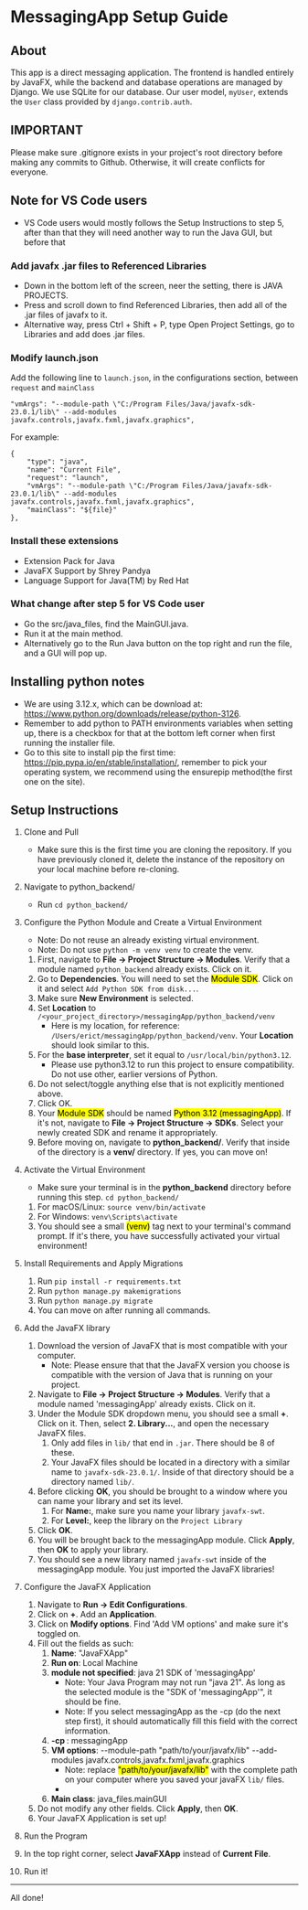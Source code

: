 # MessagingApp Setup Guide

## About
This app is a direct messaging application. The frontend is handled entirely by JavaFX, while the backend and database operations are managed by Django. We use SQLite for our database. Our user model, `myUser`, extends the `User` class provided by `django.contrib.auth`.

## IMPORTANT
Please make sure .gitignore exists in your project's root directory before making any commits to Github. Otherwise, it will create conflicts for everyone. 

## Note for VS Code users
- VS Code users would mostly follows the Setup Instructions to step 5, after than that they will need another way to run the Java GUI, but before that

### Add javafx .jar files to Referenced Libraries
- Down in the bottom left of the screen, neer the setting, there is JAVA PROJECTS.
- Press and scroll down to find Referenced Libraries, then add all of the .jar files of javafx to it.
- Alternative way, press Ctrl + Shift + P, type Open Project Settings, go to Libraries and add does .jar files.

### Modify launch.json

Add the following line to `launch.json`, in the configurations section, between `request` and `mainClass`
```
"vmArgs": "--module-path \"C:/Program Files/Java/javafx-sdk-23.0.1/lib\" --add-modules javafx.controls,javafx.fxml,javafx.graphics",
```
For example:
```
{
    "type": "java",
    "name": "Current File",
    "request": "launch",
    "vmArgs": "--module-path \"C:/Program Files/Java/javafx-sdk-23.0.1/lib\" --add-modules javafx.controls,javafx.fxml,javafx.graphics",
    "mainClass": "${file}"
},
```
### Install these extensions
- Extension Pack for Java
- JavaFX Support by Shrey Pandya
- Language Support for Java(TM) by Red Hat


### What change after step 5 for VS Code user
- Go the src/java_files, find the MainGUI.java.
- Run it at the main method.
- Alternatively go to the Run Java button on the top right and run the file, and a GUI will pop up.

## Installing python notes
- We are using 3.12.x, which can be download at: https://www.python.org/downloads/release/python-3126.
- Remember to add python to PATH environments variables when setting up, there is a checkbox for that at the bottom left corner when first running the installer file.
- Go to this site to install pip the first time: https://pip.pypa.io/en/stable/installation/, remember to pick your operating system, we recommend using the ensurepip method(the first one on the site).

## Setup Instructions

1. Clone and Pull
   - Make sure this is the first time you are cloning the repository. If you have previously cloned it, delete the instance of the repository on your local machine before re-cloning.

2. Navigate to python_backend/
   - Run `cd python_backend/`

3. Configure the Python Module and Create a Virtual Environment
   - Note: Do not reuse an already existing virtual environment.
   - Note: Do not use `python -m venv venv` to create the venv.
    1. First, navigate to **File -> Project Structure -> Modules**. Verify that a module named `python_backend` already exists. Click on it.
    2. Go to **Dependencies**. You will need to set the <mark>Module SDK</mark>. Click on it and select `Add Python SDK from disk...`.
    3. Make sure **New Environment** is selected.
    4. Set **Location** to `/<your_project_directory>/messagingApp/python_backend/venv`
        - Here is my location, for reference: `/Users/erict/messagingApp/python_backend/venv`. Your **Location** should look similar to this.
    5. For the **base interpreter**, set it equal to `/usr/local/bin/python3.12`.
        - Please use python3.12 to run this project to ensure compatibility. Do not use other, earlier versions of Python.
    6. Do not select/toggle anything else that is not explicitly mentioned above.
    7. Click OK.
    8. Your <mark>Module SDK</mark> should be named <mark>Python 3.12 (messagingApp)</mark>. If it's not, navigate to **File -> Project Structure -> SDKs**. Select your newly created SDK and rename it appropriately. 
    9. Before moving on, navigate to **python_backend/**. Verify that inside of the directory is a **venv/** directory. If yes, you can move on!

4. Activate the Virtual Environment
   - Make sure your terminal is in the **python_backend** directory before running this step. `cd python_backend/`
   1. For macOS/Linux: `source venv/bin/activate`
   2. For Windows: `venv\Scripts\activate`
   3. You should see a small <mark>(venv)</mark> tag next to your terminal's command prompt. If it's there, you have successfully activated your virtual environment!
  
6. Install Requirements and Apply Migrations
   1. Run `pip install -r requirements.txt`
   2. Run `python manage.py makemigrations`
   3. Run `python manage.py migrate`
   4. You can move on after running all commands. 

7. Add the JavaFX library
   1. Download the version of JavaFX that is most compatible with your computer.
       - Note: Please ensure that that the JavaFX version you choose is compatible with the version of Java that is running on your project. 
   3. Navigate to **File -> Project Structure -> Modules**. Verify that a module named 'messagingApp' already exists. Click on it.
   4. Under the Module SDK dropdown menu, you should see a small **+**. Click on it. Then, select **2. Library...**, and open the necessary JavaFX files.
      1. Only add files in `lib/` that end in `.jar`. There should be 8 of these. 
      2. Your JavaFX files should be located in a directory with a similar name to `javafx-sdk-23.0.1/`. Inside of that directory should be a directory named `lib/`.
   5. Before clicking **OK**, you should be brought to a window where you can name your library and set its level.
      1. For **Name:**, make sure you name your library `javafx-swt`.
      2. For **Level:**, keep the library on the `Project Library`
   5. Click **OK**.
   6. You will be brought back to the messagingApp module. Click **Apply**, then **OK** to apply your library. 
   7. You should see a new library named `javafx-swt` inside of the messagingApp module. You just imported the JavaFX libraries!

8. Configure the JavaFX Application
   1. Navigate to **Run -> Edit Configurations**.
   2. Click on **+**. Add an **Application**.
   3. Click on **Modify options**. Find 'Add VM options' and make sure it's toggled on.
   4. Fill out the fields as such:
      1. **Name**: "JavaFXApp"
      2. **Run on**: Local Machine
      3. **module not specified**: java 21 SDK of 'messagingApp'
         - Note: Your Java Program may not run "java 21". As long as the selected module is the "SDK of 'messagingApp'", it should be fine.
         - Note: If you select messagingApp as the -cp (do the next step first), it should automatically fill this field with the correct information. 
      5. **-cp <no module>**: messagingApp
      6. **VM options**: --module-path "path/to/your/javafx/lib" --add-modules javafx.controls,javafx.fxml,javafx.graphics
         - Note: replace <mark>"path/to/your/javafx/lib"</mark> with the complete path on your computer where you saved your javaFX `lib/` files.
         - 
      7. **Main class**: java_files.mainGUI
   5. Do not modify any other fields. Click **Apply**, then **OK**.
   6. Your JavaFX Application is set up!

11. Run the Program
   1. In the top right corner, select **JavaFXApp** instead of **Current File**.
   2. Run it!

---

All done! 
